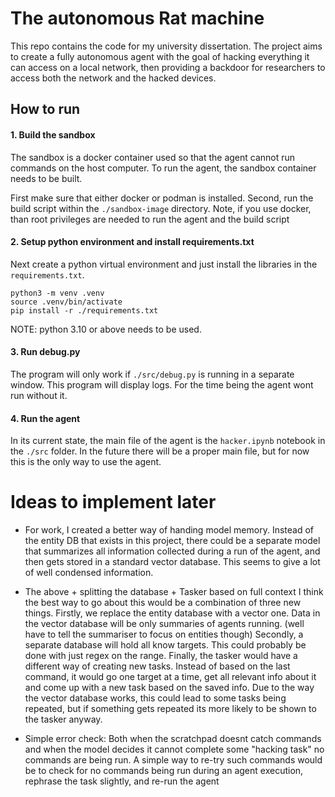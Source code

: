# The autonomous Rat machine

This repo contains the code for my university dissertation. The project aims to create a fully autonomous agent with the goal of hacking everything it can access on a local network, then providing a backdoor for researchers to access both the network and the hacked devices.


## How to run


#### 1. Build the sandbox

The sandbox is a docker container used so that the agent cannot run commands on the host computer. To run the agent, the sandbox container needs to be built.

First make sure that either docker or podman is installed.
Second, run the build script within the `./sandbox-image` directory. Note, if you use docker, than root privileges are needed to run the agent and the build script

#### 2. Setup python environment and install requirements.txt

Next create a python virtual environment and just install the libraries in the `requirements.txt`.

```
python3 -m venv .venv
source .venv/bin/activate
pip install -r ./requirements.txt
```

NOTE: python 3.10 or above needs to be used.


#### 3. Run debug.py

The program will only work if `./src/debug.py` is running in a separate window. This program will display logs. For the time being the agent wont run without it.

#### 4. Run the agent

In its current state, the main file of the agent is the `hacker.ipynb` notebook in the `./src` folder. In the future there will be a proper main file, but for now this is the only way to use the agent.




# Ideas to implement later

- For work, I created a better way of handing model memory. Instead of the entity DB that exists in this project, there could be a separate model that summarizes all information
collected during a run of the agent, and then gets stored in a standard vector database. This seems to give a lot of well condensed information.


- The above + splitting the database + Tasker based on full context
I think the best way to go about this would be a combination of three new things. Firstly, we replace the entity database with a vector one. Data in the vector database will be only summaries of agents running. (well have to tell the summariser to focus on entities though)
Secondly, a separate database will hold all know targets. This could probably be done with just regex on the range.
Finally, the tasker would have a different way of creating new tasks. Instead of based on the last command, it would go one target at a time, get all relevant info about it and come up with a new task based on the saved info. Due to the way the vector database works, this could lead to some tasks being repeated, but if something gets repeated its more likely to be shown to the tasker anyway.


- Simple error check: Both when the scratchpad doesnt catch commands and when the model decides it cannot complete some "hacking task" no commands are being run. A simple way to re-try such commands would be to check for no commands being run during an agent execution, rephrase the task slightly, and re-run the agent
